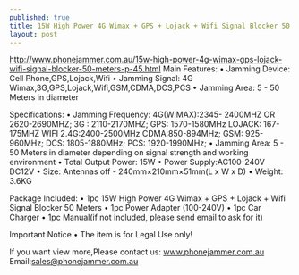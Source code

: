 ```yaml
---
published: true
title: 15W High Power 4G Wimax + GPS + Lojack + Wifi Signal Blocker 50 Meters
layout: post
---
```

http://www.phonejammer.com.au/15w-high-power-4g-wimax-gps-lojack-wifi-signal-blocker-50-meters-p-45.html
Main Features:
•  Jamming Device: Cell Phone,GPS,Lojack,Wifi
•  Jamming Signal: 4G Wimax,3G,GPS,Lojack,Wifi,GSM,CDMA,DCS,PCS
•  Jamming Area: 5 - 50 Meters in diameter

Specifications:
•  Jamming Frequency:
4G(WIMAX):2345- 2400MHZ OR 2620-2690MHZ;
3G : 2110-2170MHZ;
GPS: 1570-1580MHz
LOJACK: 167-175MHZ
WIFI 2.4G:2400-2500MHz
CDMA:850-894MHz;
GSM: 925-960MHz;
DCS: 1805-1880MHz;
PCS: 1920-1990MHz;
•  Jamming Area: 5 - 50 Meters in diameter depending on signal strength and working environment
•  Total Output Power: 15W
•  Power Supply:AC100-240V DC12V
•  Size: Antennas off - 240mm×210mm×51mm(L x W x D)
•  Weight: 3.6KG

Package Included:
•  1pc 15W High Power 4G Wimax + GPS + Lojack + Wifi Signal Blocker 50 Meters
•  1pc Power Adapter (100-240V)
•  1pc Car Charger
•  1pc Manual(if not included, please send email to ask for it)

Important Notice
•  The item is for Legal Use only!

If you want view more,Please contact us:
www.phonejammer.com.au
Email:sales@phonejammer.com.au
